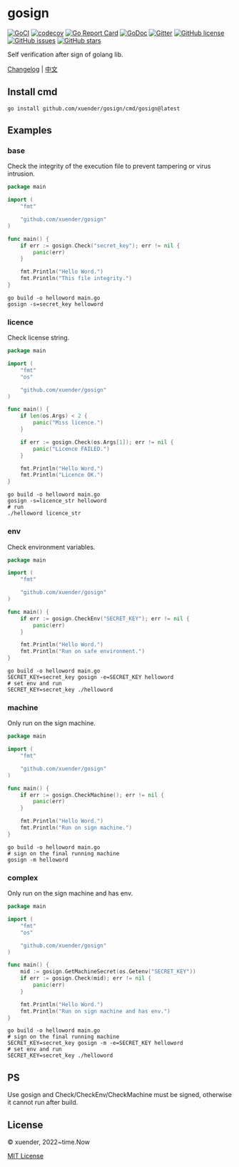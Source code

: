 # gosign

[![GoCI](https://github.com/xuender/gosign/workflows/Go/badge.svg)](https://github.com/xuender/gosign/actions)
[![codecov](https://codecov.io/gh/xuender/gosign/branch/main/graph/badge.svg?token=QL31K7FRZ6)](https://codecov.io/gh/xuender/gosign)
[![Go Report Card](https://goreportcard.com/badge/github.com/xuender/gosign)](https://goreportcard.com/report/github.com/xuender/gosign)
[![GoDoc](https://godoc.org/github.com/xuender/gosign?status.svg)](https://pkg.go.dev/github.com/xuender/gosign)
[![Gitter](https://badges.gitter.im/xuender-gosign/community.svg)](https://gitter.im/xuender-gosign/community?utm_source=badge&utm_medium=badge&utm_campaign=pr-badge)
[![GitHub license](https://img.shields.io/github/license/xuender/gosign)](https://github.com/xuender/gosign/blob/main/LICENSE)
[![GitHub issues](https://img.shields.io/github/issues/xuender/gosign)](https://github.com/xuender/gosign/issues)
[![GitHub stars](https://img.shields.io/github/stars/xuender/gosign)](https://github.com/xuender/gosign/stargazers)

Self verification after sign of golang lib.

[Changelog](http://github.com/xuender/gosign/blob/master/History.md) | [中文](http://github.com/xuender/gosign/blob/master/README_CN.md)

## Install cmd

```shell
go install github.com/xuender/gosign/cmd/gosign@latest
```

## Examples

### base

Check the integrity of the execution file to prevent tampering or virus intrusion.

```go
package main

import (
	"fmt"

	"github.com/xuender/gosign"
)

func main() {
	if err := gosign.Check("secret_key"); err != nil {
		panic(err)
	}

	fmt.Println("Hello Word.")
	fmt.Println("This file integrity.")
}
```

```shell
go build -o helloword main.go
gosign -s=secret_key helloword
```

### licence

Check license string.

```go
package main

import (
	"fmt"
	"os"

	"github.com/xuender/gosign"
)

func main() {
	if len(os.Args) < 2 {
		panic("Miss licence.")
	}

	if err := gosign.Check(os.Args[1]); err != nil {
		panic("Licence FAILED.")
	}

	fmt.Println("Hello Word.")
	fmt.Println("Licence OK.")
}
```

```shell
go build -o helloword main.go
gosign -s=licence_str helloword
# run
./helloword licence_str
```

### env

Check environment variables.

```go
package main

import (
	"fmt"

	"github.com/xuender/gosign"
)

func main() {
	if err := gosign.CheckEnv("SECRET_KEY"); err != nil {
		panic(err)
	}

	fmt.Println("Hello Word.")
	fmt.Println("Run on safe environment.")
}
```

```shell
go build -o helloword main.go
SECRET_KEY=secret_key gosign -e=SECRET_KEY helloword
# set env and run
SECRET_KEY=secret_key ./helloword
```

### machine

Only run on the sign machine.

```go
package main

import (
	"fmt"

	"github.com/xuender/gosign"
)

func main() {
	if err := gosign.CheckMachine(); err != nil {
		panic(err)
	}

	fmt.Println("Hello Word.")
	fmt.Println("Run on sign machine.")
}
```

```shell
go build -o helloword main.go
# sign on the final running machine
gosign -m helloword
```

### complex

Only run on the sign machine and has env.

```go
package main

import (
	"fmt"
	"os"

	"github.com/xuender/gosign"
)

func main() {
	mid := gosign.GetMachineSecret(os.Getenv("SECRET_KEY"))
	if err := gosign.Check(mid); err != nil {
		panic(err)
	}

	fmt.Println("Hello Word.")
	fmt.Println("Run on sign machine and has env.")
}
```

```shell
go build -o helloword main.go
# sign on the final running machine
SECRET_KEY=secret_key gosign -m -e=SECRET_KEY helloword
# set env and run
SECRET_KEY=secret_key ./helloword
```

## PS

Use gosign and Check/CheckEnv/CheckMachine must be signed, otherwise it cannot run after build.

## License

© xuender, 2022~time.Now

[MIT License](https://github.com/xuender/gosign/blob/master/License)

